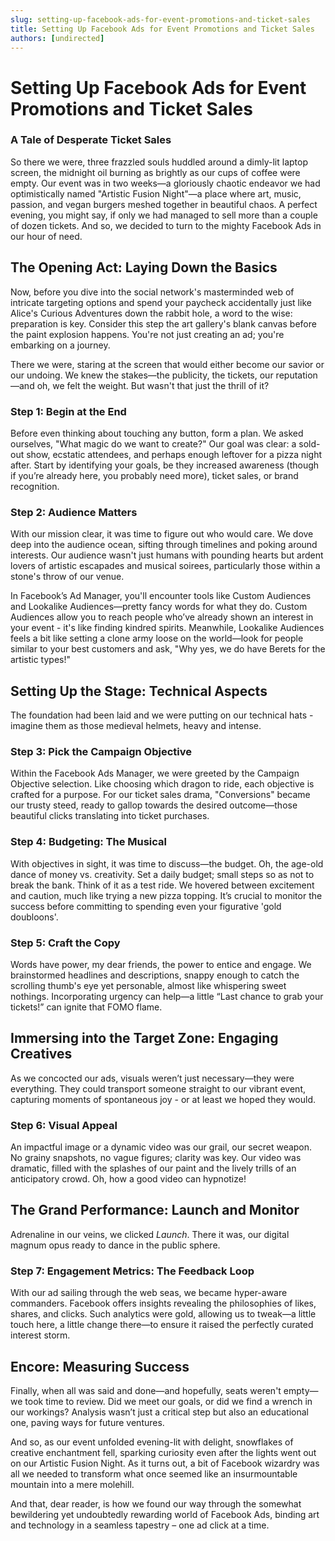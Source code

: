 ```yaml
---
slug: setting-up-facebook-ads-for-event-promotions-and-ticket-sales
title: Setting Up Facebook Ads for Event Promotions and Ticket Sales
authors: [undirected]
---
```



# Setting Up Facebook Ads for Event Promotions and Ticket Sales

### A Tale of Desperate Ticket Sales

So there we were, three frazzled souls huddled around a dimly-lit laptop screen, the midnight oil burning as brightly as our cups of coffee were empty. Our event was in two weeks—a gloriously chaotic endeavor we had optimistically named "Artistic Fusion Night"—a place where art, music, passion, and vegan burgers meshed together in beautiful chaos. A perfect evening, you might say, if only we had managed to sell more than a couple of dozen tickets. And so, we decided to turn to the mighty Facebook Ads in our hour of need.

## The Opening Act: Laying Down the Basics

Now, before you dive into the social network's masterminded web of intricate targeting options and spend your paycheck accidentally just like Alice's Curious Adventures down the rabbit hole, a word to the wise: preparation is key. Consider this step the art gallery's blank canvas before the paint explosion happens. You're not just creating an ad; you're embarking on a journey.

There we were, staring at the screen that would either become our savior or our undoing. We knew the stakes—the publicity, the tickets, our reputation—and oh, we felt the weight. But wasn't that just the thrill of it? 

### Step 1: Begin at the End

Before even thinking about touching any button, form a plan. We asked ourselves, "What magic do we want to create?" Our goal was clear: a sold-out show, ecstatic attendees, and perhaps enough leftover for a pizza night after. Start by identifying your goals, be they increased awareness (though if you’re already here, you probably need more), ticket sales, or brand recognition.

### Step 2: Audience Matters

With our mission clear, it was time to figure out who would care. We dove deep into the audience ocean, sifting through timelines and poking around interests. Our audience wasn't just humans with pounding hearts but ardent lovers of artistic escapades and musical soirees, particularly those within a stone's throw of our venue.

In Facebook’s Ad Manager, you'll encounter tools like Custom Audiences and Lookalike Audiences—pretty fancy words for what they do. Custom Audiences allow you to reach people who’ve already shown an interest in your event - it's like finding kindred spirits. Meanwhile, Lookalike Audiences feels a bit like setting a clone army loose on the world—look for people similar to your best customers and ask, "Why yes, we do have Berets for the artistic types!"

## Setting Up the Stage: Technical Aspects

The foundation had been laid and we were putting on our technical hats - imagine them as those medieval helmets, heavy and intense. 

### Step 3: Pick the Campaign Objective

Within the Facebook Ads Manager, we were greeted by the Campaign Objective selection. Like choosing which dragon to ride, each objective is crafted for a purpose. For our ticket sales drama, "Conversions" became our trusty steed, ready to gallop towards the desired outcome—those beautiful clicks translating into ticket purchases.

### Step 4: Budgeting: The Musical

With objectives in sight, it was time to discuss—the budget. Oh, the age-old dance of money vs. creativity. Set a daily budget; small steps so as not to break the bank. Think of it as a test ride. We hovered between excitement and caution, much like trying a new pizza topping. It’s crucial to monitor the success before committing to spending even your figurative 'gold doubloons'. 

### Step 5: Craft the Copy

Words have power, my dear friends, the power to entice and engage. We brainstormed headlines and descriptions, snappy enough to catch the scrolling thumb's eye yet personable, almost like whispering sweet nothings. Incorporating urgency can help—a little “Last chance to grab your tickets!” can ignite that FOMO flame.

## Immersing into the Target Zone: Engaging Creatives

As we concocted our ads, visuals weren’t just necessary—they were everything. They could transport someone straight to our vibrant event, capturing moments of spontaneous joy - or at least we hoped they would.

### Step 6: Visual Appeal

An impactful image or a dynamic video was our grail, our secret weapon. No grainy snapshots, no vague figures; clarity was key. Our video was dramatic, filled with the splashes of our paint and the lively trills of an anticipatory crowd. Oh, how a good video can hypnotize!

## The Grand Performance: Launch and Monitor

Adrenaline in our veins, we clicked *Launch*. There it was, our digital magnum opus ready to dance in the public sphere.

### Step 7: Engagement Metrics: The Feedback Loop

With our ad sailing through the web seas, we became hyper-aware commanders. Facebook offers insights revealing the philosophies of likes, shares, and clicks. Such analytics were gold, allowing us to tweak—a little touch here, a little change there—to ensure it raised the perfectly curated interest storm.

## Encore: Measuring Success

Finally, when all was said and done—and hopefully, seats weren't empty—we took time to review. Did we meet our goals, or did we find a wrench in our workings? Analysis wasn’t just a critical step but also an educational one, paving ways for future ventures.

And so, as our event unfolded evening-lit with delight, snowflakes of creative enchantment fell, sparking curiosity even after the lights went out on our Artistic Fusion Night. As it turns out, a bit of Facebook wizardry was all we needed to transform what once seemed like an insurmountable mountain into a mere molehill. 

And that, dear reader, is how we found our way through the somewhat bewildering yet undoubtedly rewarding world of Facebook Ads, binding art and technology in a seamless tapestry – one ad click at a time.